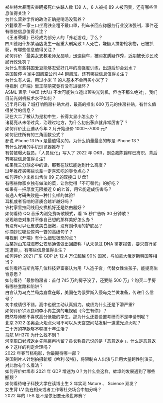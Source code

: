 郑州特大暴雨灾害瞒报死亡失踪人数 139 人，8 人被捕 89 人被问责，还有哪些信息值得关注？  
为什么营养学界的政治正确是喝汤没营养？  
外籍乘客一家三口坐高铁全程不戴口罩，列车长回应称服务行业没法强制，事件还有哪些信息值得关注？  
《王者荣耀》已经成为部分人的「养老游戏」了么？  
四川德阳什邡某酒店发生一起重大刑案致 1 人死亡，嫌疑人携带枪状物，已被抓获，有哪些信息值得关注？  
如何评价「最美女支教老师龙晶睛」迅速翻车，被网友质疑作秀，近期被长沙民政局行政处罚？  
为什么有些韩国爱豆能够忍受好几年的高强度训练，出道后却会划水？  
美国暂停 4 家中国航空公司 44 趟航班，还有哪些信息值得关注？  
为什么有人说，用过小米 11 的人基本不会再买小米了？  
电视剧《开端》里王萌萌究竟有没有进循环？  
ASML 表示「中国 (大陆) 不太可能独立造出顶尖光刻机，但也不那么绝对」，我们目前光刻机技术水平如何？  
近半月已有 7 城打响购房补贴大战，最高的推出 600 万元的住房补贴，有什么值得关注的信息？  
现在大二了被认为是初中生，长得太显小怎么办？  
诸葛亮从未带过兵，治理过地方，为什么初出茅庐就非常厉害了？  
如何评价比亚迪从今年 2 月开始涨价 1000～7000 元?  
如何记住所有的三角函数公式？  
都说 iPhone 13 Pro 是最值得买的，为什么销量最高的却是 iPhone 13？  
有什么好用的手机浏览器推荐？  
有赞被曝大裁员，「人员优化」写入了 2022 年 OKR，副总裁陈锦晖已离职，背后有哪些信息值得关注?  
如果我三分球必中的话，那我在球坛能达到什么高度？  
过年推荐买哪些长辈一定喜欢吃的零食点心？  
如何评价小米推出售价 99 元的双接口 U 盘?  
有哪些你家乡独有做法的菜，让你觉得「不可替代」的好吃？  
如果有一把厚度无限接近 0 的匕首，用它能造成伤害吗？  
普通人考研失败是一种什么样的体验?  
耳机或者音响的音质会越听越好吗？  
农村家里拉网线用交换机好还是路由器好？  
如何看待 QQ 音乐内测免费听歌模式，看 15 秒广告听 30 分钟歌？  
发现暗恋对象并不像自己想的那样美好怎么办？  
有没有可以让皮肤美白细嫩，没有副作用的护肤品？  
你摘抄过哪些惊鸿一瞥的高级句子？  
电视剧《开端》有什么细思极恐的点？  
岳某对山东威海市公安局通告做出回应称「从未见过 DNA 鉴定报告，要求自行鉴定遭拒」，有哪些信息值得关注？  
如何评价 2021 广东 GDP 达 12.4 万亿超越 90% 国家，与加拿大俄罗斯韩国等相当？  
如何看待马斯克等几位科技界富豪认为用「人造子宫」代替女性生孩子，能提高生育意愿？  
如何看待「最惨购房者：首付 745 万的房子没了，还要赔 500 万」? 购买二手房有哪些套路和陷阱？  
白宫认为乌克兰局势崩盘在即，美国在为俄罗斯入侵乌克兰做准备，传递什么信号？  
初中成绩很不错，高中也很主动认真努力。成绩为什么还是下滑严重?  
如何评价钟汉良和李小冉主演的电视剧《今生有你》？  
既然导师都不喜欢高分低能的学生，那为什么还要设置考研而不是申请制呢？  
北京 2022 冬奥会火炬点火可不可以从天宫空间站发射一道激光点火呢？  
二十万的存款够不够撑十年生活？  
马航 MH370 为什么找不到？  
河南周口郸城返乡先隔离再拘留？县长称自己说的是「恶意返乡」，什么是恶意返乡？这样的判定合理吗？  
2022 年春节档电影，你最期待哪一部？  
美国制片人计划拍摄新版《哈利·波特》，将限制白人出演与启用大量跨性别演员，对此你有什么看法？  
如何评价蚌埠市 2021 年 GDP 增速为 0？为什么会这样，蚌埠的发展遇到了哪些瓶颈？  
如何看待电子科技大学在读博士生 2 年实现 Nature 、 Science 双发？  
女生背 LV 能在相亲或者工作等社交场合中加分吗？  
2022 年的 TES 是不是依旧要无缘世界赛？  
